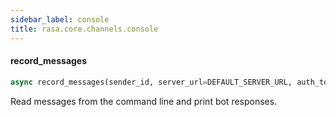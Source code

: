 ```yaml
---
sidebar_label: console
title: rasa.core.channels.console
---
```


#### record\_messages

```python
async record_messages(sender_id, server_url=DEFAULT_SERVER_URL, auth_token="", max_message_limit=None, use_response_stream=True) -> int
```

Read messages from the command line and print bot responses.

